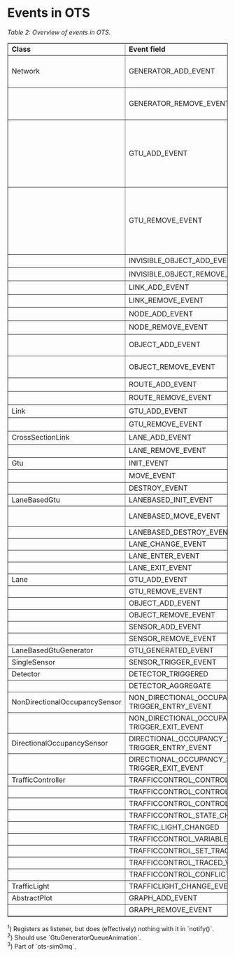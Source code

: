 # Events in OTS

_Table 2: Overview of events in OTS._
<table border="1" width="800px">
  <tr style="font-weight: bold"><td>Class</td><td>Event field</td><td>Listeners (excluding test code)</td><td>Used</td></tr>
  <tr><td>Network</td><td>GENERATOR_ADD_EVENT</td><td><i>not thrown</i>, DefaultAnimationFactory<sup>1,2</sup>, NetworkAnimation<sup>1</sup></td><td>yes</td></tr>
  <tr><td></td><td>GENERATOR_REMOVE_EVENT</td><td><i>not thrown</i>, DefaultAnimationFactory<sup>1,2</sup>, NetworkAnimation<sup>1</sup></td><td>yes</td></tr>
  <tr><td></td><td>GTU_ADD_EVENT</td><td>DefaultAnimationFactory, NetworkAnimation<sup>1</sup>, AbstractLaneBasedMoveChecker, Publisher<sup>3</sup>, NetworkModel, StochasticDistractionModel, RampMeteringDemo, OtsAnimationPanel</td><td>yes</td></tr>
  <tr><td></td><td>GTU_REMOVE_EVENT</td><td>DefaultAnimationFactory, NetworkAnimation<sup>1</sup>, AbstractLaneBasedMoveChecker, Publisher<sup>3</sup>, NetworkModel, StochasticDistractionModel, RampMeteringDemo, OtsAnimationPanel</td><td>yes</td></tr>
  <tr><td></td><td>INVISIBLE_OBJECT_ADD_EVENT</td><td>NetworkAnimation<sup>1</sup></td><td>yes</td></tr>
  <tr><td></td><td>INVISIBLE_OBJECT_REMOVE_EVENT</td><td>NetworkAnimation<sup>1</sup></td><td>yes</td></tr>
  <tr><td></td><td>LINK_ADD_EVENT</td><td>NetworkAnimation<sup>1</sup>, Publisher<sup>3</sup></td><td>yes</td></tr>
  <tr><td></td><td>LINK_REMOVE_EVENT</td><td>NetworkAnimation<sup>1</sup>, Publisher<sup>3</sup></td><td>yes</td></tr>
  <tr><td></td><td>NODE_ADD_EVENT</td><td>NetworkAnimation<sup>1</sup>, Publisher<sup>3</sup></td><td>yes</td></tr>
  <tr><td></td><td>NODE_REMOVE_EVENT</td><td>NetworkAnimation<sup>1</sup>, Publisher<sup>3</sup></td><td>yes</td></tr>
  <tr><td></td><td>OBJECT_ADD_EVENT</td><td>DefaultAnimationFactory, NetworkAnimation<sup>1</sup></td><td>yes</td></tr>
  <tr><td></td><td>OBJECT_REMOVE_EVENT</td><td>DefaultAnimationFactory, NetworkAnimation<sup>1</sup></td><td>yes</td></tr>
  <tr><td></td><td>ROUTE_ADD_EVENT</td><td>NetworkAnimation<sup>1</sup></td><td>yes</td></tr>
  <tr><td></td><td>ROUTE_REMOVE_EVENT</td><td>NetworkAnimation<sup>1</sup></td><td>yes</td></tr>
  <tr><td>Link</td><td>GTU_ADD_EVENT</td><td>Publisher<sup>3</sup></td><td>yes</td></tr>
  <tr><td></td><td>GTU_REMOVE_EVENT</td><td>Publisher<sup>3</sup></td><td>yes</td></tr>
  <tr><td>CrossSectionLink</td><td>LANE_ADD_EVENT</td><td>Publisher<sup>3</sup></td><td>yes</td></tr>
  <tr><td></td><td>LANE_REMOVE_EVENT</td><td>Publisher<sup>3</sup></td><td>yes</td></tr>
  <tr><td>Gtu</td><td>INIT_EVENT</td><td>StochasticDistractionModel</td><td>yes</td></tr>
  <tr><td></td><td>MOVE_EVENT</td><td>Publisher<sup>3</sup>, GtuTransceiver<sup>3</sup></td><td>yes</td></tr>
  <tr><td></td><td>DESTROY_EVENT</td><td></td><td>no</td></tr>  
  <tr><td>LaneBasedGtu</td><td>LANEBASED_INIT_EVENT</td><td></td><td>no</td></tr>
  <tr><td></td><td>LANEBASED_MOVE_EVENT</td><td>AbstractLaneBasedMoveChecker, RoadSampler</td><td>yes</td></tr>
  <tr><td></td><td>LANEBASED_DESTROY_EVENT</td><td></td><td>no</td></tr>
  <tr><td></td><td>LANE_CHANGE_EVENT</td><td>Conflict, StrategiesDemo</td><td>yes</td></tr>
  <tr><td></td><td>LANE_ENTER_EVENT</td><td><i>not thrown</i></td><td>no</td></tr>
  <tr><td></td><td>LANE_EXIT_EVENT</td><td><i>not thrown</i></td><td>no</td></tr>
  <tr><td>Lane</td><td>GTU_ADD_EVENT</td><td>RoadSampler, TrafficLightSensor</td><td>yes</td></tr>
  <tr><td></td><td>GTU_REMOVE_EVENT</td><td>RoadSampler, TrafficLightSensor</td><td>yes</td></tr>
  <tr><td></td><td>OBJECT_ADD_EVENT</td><td></td><td>no</td></tr>
  <tr><td></td><td>OBJECT_REMOVE_EVENT</td><td></td><td>no</td></tr>
  <tr><td></td><td>SENSOR_ADD_EVENT</td><td></td><td>no</td></tr>
  <tr><td></td><td>SENSOR_REMOVE_EVENT</td><td></td><td>no</td></tr>
  <tr><td>LaneBasedGtuGenerator</td><td>GTU_GENERATED_EVENT</td><td></td><td>no</td></tr>
  <tr><td>SingleSensor</td><td>SENSOR_TRIGGER_EVENT</td><td></td><td>no</td></tr>
  <tr><td>Detector</td><td>DETECTOR_TRIGGERED</td><td></td><td>no</td></tr>
  <tr><td></td><td>DETECTOR_AGGREGATE</td><td></td><td>no</td></tr>
  <tr><td>NonDirectionalOccupancySensor</td><td>NON_DIRECTIONAL_OCCUPANCY_SENSOR_ TRIGGER_ENTRY_EVENT</td><td>TrafficLightSensor, TrafCod, DetectrorImage, Variable</td><td>yes</td></tr>
  <tr><td></td><td>NON_DIRECTIONAL_OCCUPANCY_SENSOR_ TRIGGER_EXIT_EVENT</td><td>TrafficLightSensor, TrafCod, DetectrorImage, Variable</td><td>yes</td></tr>
  <tr><td>DirectionalOccupancySensor</td><td>DIRECTIONAL_OCCUPANCY_SENSOR_ TRIGGER_ENTRY_EVENT</td><td><i>not thrown</i></td><td>no</td></tr>
  <tr><td></td><td>DIRECTIONAL_OCCUPANCY_SENSOR_ TRIGGER_EXIT_EVENT</td><td><i>not thrown</i></td><td>no</td></tr>
  <tr><td>TrafficController</td><td>TRAFFICCONTROL_CONTROLLER_CREATED</td><td></td><td>no</td></tr>
  <tr><td></td><td>TRAFFICCONTROL_CONTROLLER_EVALUATING</td><td>TrafCODModel</td><td>yes</td></tr>
  <tr><td></td><td>TRAFFICCONTROL_CONTROLLER_WARNING</td><td>TrafCODModel</td><td>yes</td></tr>
  <tr><td></td><td>TRAFFICCONTROL_STATE_CHANGED</td><td><i>not thrown</i></td><td>no</td></tr>
  <tr><td></td><td>TRAFFIC_LIGHT_CHANGED</td><td></td><td>no</td></tr>
  <tr><td></td><td>TRAFFICCONTROL_VARIABLE_CREATED</td><td></td><td>no</td></tr>
  <tr><td></td><td>TRAFFICCONTROL_SET_TRACING</td><td><i>not thrown</i>, TrafCod</td><td>yes</td></tr>
  <tr><td></td><td>TRAFFICCONTROL_TRACED_VARIABLE_UPDATED</td><td>TrafCODModel</td><td>yes</td></tr>
  <tr><td></td><td>TRAFFICCONTROL_CONFLICT_GROUP_CHANGED</td><td>TrafCODModel</td><td>yes</td></tr>
  <tr><td>TrafficLight</td><td>TRAFFICLIGHT_CHANGE_EVENT</td><td></td><td>no</td></tr>
  <tr><td>AbstractPlot</td><td>GRAPH_ADD_EVENT</td><td><i>not thrown</i></td><td>no</td></tr>
  <tr><td></td><td>GRAPH_REMOVE_EVENT</td><td><i>not thrown</i></td><td>no</td></tr>
</table>
<sup>1</sup>) Registers as listener, but does (effectively) nothing with it in `notify()`.<br>
<sup>2</sup>) Should use `GtuGeneratorQueueAnimation`.<br>
<sup>3</sup>) Part of `ots-sim0mq`.<br>